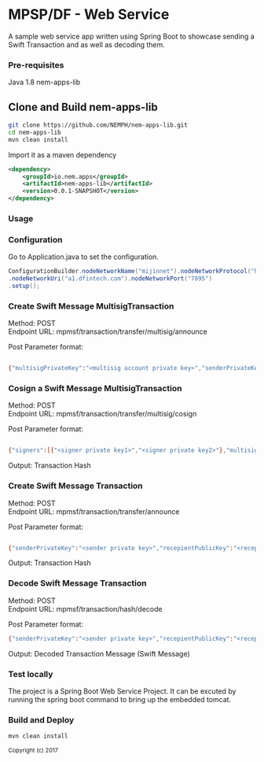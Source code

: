 # MPSP/DF - Web Service 

A sample web service app written using Spring Boot to showcase sending a Swift Transaction and as well as decoding them.

<h3>Pre-requisites</h2>
Java 1.8  
nem-apps-lib  

<h2>Clone and Build nem-apps-lib</h2>

```bash
git clone https://github.com/NEMPH/nem-apps-lib.git
cd nem-apps-lib
mvn clean install
```

Import it as a maven dependency

```xml
<dependency>
    <groupId>io.nem.apps</groupId>
    <artifactId>nem-apps-lib</artifactId>
    <version>0.0.1-SNAPSHOT</version>
</dependency>
```

<h3>Usage</h2>
<h3>Configuration</h3>
Go to Application.java to set the configuration.

```java
ConfigurationBuilder.nodeNetworkName("mijinnet").nodeNetworkProtocol("http")
.nodeNetworkUri("a1.dfintech.com").nodeNetworkPort("7895")
.setup();
```
		
<h3>Create Swift Message MultisigTransaction</h3>

Method: POST  
Endpoint URL: mpmsf/transaction/transfer/multisig/announce

Post Parameter format:
```bash

{"multisigPrivateKey":"<multisig account private key>","senderPrivateKey":"<sender private key>","recepientPublicKey":"<recepient public key>","accountNumber":"<bank account number>","swiftMessage":"<Swift>"}
```

<h3>Cosign a Swift Message MultisigTransaction</h3>

Method: POST  
Endpoint URL: mpmsf/transaction/transfer/multisig/cosign

Post Parameter format:
```bash

{"signers":[{"<signer private key1>","<signer private key2>"},"multisigHash":"<multisig hash>","multisigPublicKey":"<multisig account public key>"}
```

Output: Transaction Hash		
<h3>Create Swift Message Transaction</h3>

Method: POST  
Endpoint URL: mpmsf/transaction/transfer/announce 

Post Parameter format:
```bash

{"senderPrivateKey":"<sender private key>","recepientPublicKey":"<recepient public key>","accountNumber":"<bank account number>","swiftMessage":"<Swift>"}
```

Output: Transaction Hash

<h3>Decode Swift Message Transaction</h3>

Method: POST  
Endpoint URL: mpmsf/transaction/hash/decode

Post Parameter format:
```bash
{"senderPrivateKey":"<sender private key>","recepientPublicKey":"<recepient public key>","hash":"<transaction hash>"}
```

Output: Decoded Transaction Message (Swift Message)  

<h3>Test locally</h3>
The project is a Spring Boot Web Service Project. It can be excuted by running the spring boot command to bring up the embedded tomcat. 

<h3>Build and Deploy</h3>

```bash
mvn clean install
```

<sub>Copyright (c) 2017</sub>
